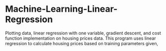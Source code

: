 # Machine-Learning-Linear-Regression
Plotting data, linear regression with one variable, gradient descent, and cost function implementation on housing prices data. This program uses linear regression to calculate housing prices based on training parameters given,
